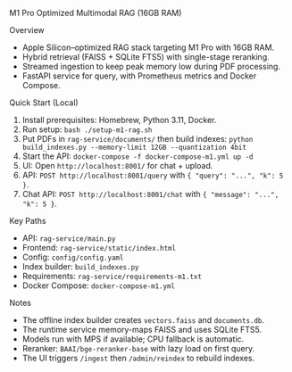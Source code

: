 M1 Pro Optimized Multimodal RAG (16GB RAM)

Overview

- Apple Silicon–optimized RAG stack targeting M1 Pro with 16GB RAM.
- Hybrid retrieval (FAISS + SQLite FTS5) with single-stage reranking.
- Streamed ingestion to keep peak memory low during PDF processing.
- FastAPI service for query, with Prometheus metrics and Docker Compose.

Quick Start (Local)

1) Install prerequisites: Homebrew, Python 3.11, Docker.
2) Run setup: `bash ./setup-m1-rag.sh`
3) Put PDFs in `rag-service/documents/` then build indexes:
   `python build_indexes.py --memory-limit 12GB --quantization 4bit`
4) Start the API:
   `docker-compose -f docker-compose-m1.yml up -d`
5) UI: Open `http://localhost:8001/` for chat + upload.
6) API: `POST http://localhost:8001/query` with `{ "query": "...", "k": 5 }`.
7) Chat API: `POST http://localhost:8001/chat` with `{ "message": "...", "k": 5 }`.

Key Paths

- API: `rag-service/main.py`
- Frontend: `rag-service/static/index.html`
- Config: `config/config.yaml`
- Index builder: `build_indexes.py`
- Requirements: `rag-service/requirements-m1.txt`
- Docker Compose: `docker-compose-m1.yml`

Notes

- The offline index builder creates `vectors.faiss` and `documents.db`.
- The runtime service memory-maps FAISS and uses SQLite FTS5.
- Models run with MPS if available; CPU fallback is automatic.
- Reranker: `BAAI/bge-reranker-base` with lazy load on first query.
- The UI triggers `/ingest` then `/admin/reindex` to rebuild indexes.
